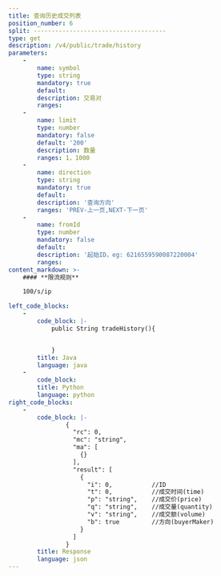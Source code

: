 ```yaml
---
title: 查询历史成交列表
position_number: 6
split: -------------------------------------
type: get
description: /v4/public/trade/history
parameters:
    -
        name: symbol
        type: string
        mandatory: true
        default:
        description: 交易对
        ranges:
    -
        name: limit
        type: number
        mandatory: false
        default: '200'
        description: 数量
        ranges: 1，1000
    -
        name: direction
        type: string
        mandatory: true
        default:
        description: '查询方向'
        ranges: 'PREV-上一页,NEXT-下一页'
    -
        name: fromId
        type: number
        mandatory: false
        default:
        description: '起始ID，eg: 6216559590087220004'
        ranges:
content_markdown: >-
    #### **限流规则**

    100/s/ip

left_code_blocks:
    -
        code_block: |-
            public String tradeHistory(){


            }
        title: Java
        language: java
    -
        code_block:
        title: Python
        language: python
right_code_blocks:
    -
        code_block: |-
                {
                  "rc": 0,
                  "mc": "string",
                  "ma": [
                    {}
                  ],
                  "result": [
                    {
                      "i": 0,           //ID
                      "t": 0,           //成交时间(time)
                      "p": "string",    //成交价(price)
                      "q": "string",    //成交量(quantity)
                      "v": "string",    //成交额(volume)
                      "b": true         //方向(buyerMaker)
                    }
                  ]
                }
        title: Response
        language: json
---
```

